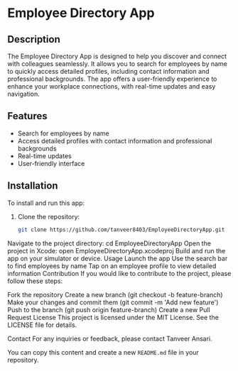 # Employee Directory App

## Description
The Employee Directory App is designed to help you discover and connect with colleagues seamlessly. It allows you to search for employees by name to quickly access detailed profiles, including contact information and professional backgrounds. The app offers a user-friendly experience to enhance your workplace connections, with real-time updates and easy navigation.

## Features
- Search for employees by name
- Access detailed profiles with contact information and professional backgrounds
- Real-time updates
- User-friendly interface

## Installation
To install and run this app:
1. Clone the repository:
   ```sh
   git clone https://github.com/tanveer8403/EmployeeDirectoryApp.git
Navigate to the project directory:
cd EmployeeDirectoryApp
Open the project in Xcode:
open EmployeeDirectoryApp.xcodeproj
Build and run the app on your simulator or device.
Usage
Launch the app
Use the search bar to find employees by name
Tap on an employee profile to view detailed information
Contribution
If you would like to contribute to the project, please follow these steps:

Fork the repository
Create a new branch (git checkout -b feature-branch)
Make your changes and commit them (git commit -m 'Add new feature')
Push to the branch (git push origin feature-branch)
Create a new Pull Request
License
This project is licensed under the MIT License. See the LICENSE file for details.

Contact
For any inquiries or feedback, please contact Tanveer Ansari.


You can copy this content and create a new `README.md` file in your repository.
